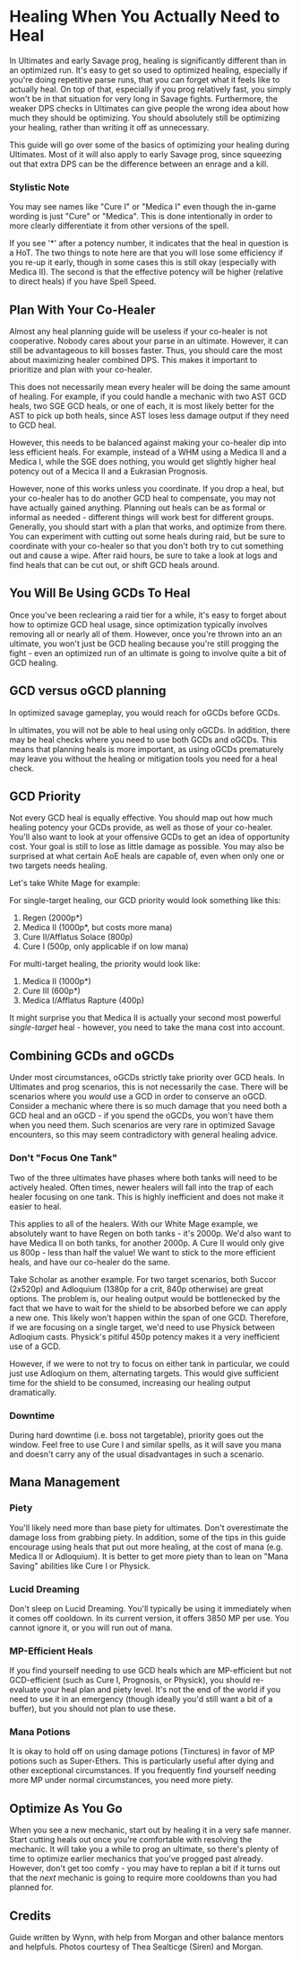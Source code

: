 # Healing When You Actually Need to Heal

In Ultimates and early Savage prog, healing is significantly different than in an optimized run. It's easy to get so
used to optimized healing, especially if you're doing repetitive parse runs, that you can forget what it feels like to
actually heal. On top of that, especially if you prog relatively fast, you simply won't be in that situation for very
long in Savage fights. Furthermore, the weaker DPS checks in Ultimates can give people the wrong idea about how much
they should be optimizing. You should absolutely still be optimizing your healing, rather than writing it off as
unnecessary.

This guide will go over some of the basics of optimizing your healing during Ultimates. Most of it will also apply to
early Savage prog, since squeezing out that extra DPS can be the difference between an enrage and a kill.

### Stylistic Note

You may see names like "Cure I" or "Medica I" even though the in-game wording is just "Cure" or "Medica". This is done
intentionally in order to more clearly differentiate it from other versions of the spell.

If you see '*' after a potency number, it indicates that the heal in question is a HoT. The two things to note here are
that you will lose some efficiency if you re-up it early, though in some cases this is still okay (especially with
Medica II). The second is that the effective potency will be higher (relative to direct heals) if you have Spell Speed.

## Plan With Your Co-Healer

Almost any heal planning guide will be useless if your co-healer is not cooperative. Nobody cares about your parse in an
ultimate. However, it can still be advantageous to kill bosses faster. Thus, you should care the most about maximizing
healer combined DPS. This makes it important to prioritize and plan with your co-healer.

This does not necessarily mean every healer will be doing the same amount of healing. For example, if you could handle a
mechanic with two AST GCD heals, two SGE GCD heals, or one of each, it is most likely better for the AST to pick up both
heals, since AST loses less damage output if they need to GCD heal.

However, this needs to be balanced against making your co-healer dip into less efficient heals. For example, instead of
a WHM using a Medica II and a Medica I, while the SGE does nothing, you would get slightly higher heal potency out of a
Mecica II and a Eukrasian Prognosis.

However, none of this works unless you coordinate. If you drop a heal, but your co-healer has to do another GCD heal to
compensate, you may not have actually gained anything. Planning out heals can be as formal or informal as needed -
different things will work best for different groups. Generally, you should start with a plan that works, and optimize
from there. You can experiment with cutting out some heals during raid, but be sure to coordinate with your co-healer so
that you don't both try to cut something out and cause a wipe. After raid hours, be sure to take a look at logs and find
heals that can be cut out, or shift GCD heals around.

## You Will Be Using GCDs To Heal

Once you've been reclearing a raid tier for a while, it's easy to forget about how to optimize GCD heal usage, since
optimization typically involves removing all or nearly all of them. However, once you're thrown into an an ultimate, you
won't just be GCD healing because you're still progging the fight - even an optimized run of an ultimate is going to
involve quite a bit of GCD healing.

## GCD versus oGCD planning

In optimized savage gameplay, you would reach for oGCDs before GCDs.

In ultimates, you will not be able to heal using only oGCDs. In addition, there may be heal checks where you need to use
both GCDs and oGCDs. This means that planning heals is more important, as using oGCDs prematurely may leave you without
the healing or mitigation tools you need for a heal check.

## GCD Priority

Not every GCD heal is equally effective. You should map out how much healing potency your GCDs provide, as well as those
of your co-healer. You'll also want to look at your offensive GCDs to get an idea of opportunity cost. Your goal is
still to lose as little damage as possible. You may also be surprised at what certain AoE heals are capable of, even
when only one or two targets needs healing.

Let's take White Mage for example:

For single-target healing, our GCD priority would look something like this:

1. Regen (2000p*)
2. Medica II (1000p*, but costs more mana)
3. Cure II/Afflatus Solace (800p)
4. Cure I (500p, only applicable if on low mana)

For multi-target healing, the priority would look like:

1. Medica II (1000p*)
2. Cure III (600p*)
3. Medica I/Afflatus Rapture (400p)

It might surprise you that Medica II is actually your second most powerful *single-target* heal - however, you need to
take the mana cost into account.

## Combining GCDs and oGCDs

Under most circumstances, oGCDs strictly take priority over GCD heals. In Ultimates and prog scenarios, this is not
necessarily the case. There will be scenarios where you *would* use a GCD in order to conserve an oGCD. Consider a
mechanic where there is so much damage that you need both a GCD heal and an oGCD - if you spend the oGCDs, you won't
have them when you need them. Such scenarios are very rare in optimized Savage encounters, so this may seem
contradictory with general healing advice.

### Don't "Focus One Tank"

Two of the three ultimates have phases where both tanks will need to be actively healed. Often times, newer healers will
fall into the trap of each healer focusing on one tank. This is highly inefficient and does not make it easier to heal.

This applies to all of the healers. With our White Mage example, we absolutely want to have Regen on both tanks - it's
2000p. We'd also want to have Medica II on both tanks, for another 2000p. A Cure II would only give us 800p - less than
half the value! We want to stick to the more efficient heals, and have our co-healer do the same.

Take Scholar as another example. For two target scenarios, both Succor (2x520p) and Adloquium (1380p for a crit, 840p
otherwise) are great options. The problem is, our healing output would be bottlenecked by the fact that we have to wait
for the shield to be absorbed before we can apply a new one. This likely won't happen within the span of one GCD.
Therefore, if we are focusing on a single target, we'd need to use Physick between Adloqium casts. Physick's pitiful
450p potency makes it a very inefficient use of a GCD.

However, if we were to not try to focus on either tank in particular, we could just use Adloqium on them, alternating
targets. This would give sufficient time for the shield to be consumed, increasing our healing output dramatically.

### Downtime

During hard downtime (i.e. boss not targetable), priority goes out the window. Feel free to use Cure I and similar
spells, as it will save you mana and doesn't carry any of the usual disadvantages in such a scenario.

## Mana Management

### Piety

You'll likely need more than base piety for ultimates. Don't overestimate the damage loss from grabbing piety. In
addition, some of the tips in this guide encourage using heals that put out more healing, at the cost of mana (e.g.
Medica II or Adloquium). It is better to get more piety than to lean on "Mana Saving" abilities like Cure I or Physick.

### Lucid Dreaming

Don't sleep on Lucid Dreaming. You'll typically be using it immediately when it comes off cooldown. In its current
version, it offers 3850 MP per use. You cannot ignore it, or you will run out of mana.

### MP-Efficient Heals

If you find yourself needing to use GCD heals which are MP-efficient but not GCD-efficient (such as Cure I, Prognosis,
or Physick), you should re-evaluate your heal plan and piety level. It's not the end of the world if you need to use it
in an emergency (though ideally you'd still want a bit of a buffer), but you should not plan to use these.

### Mana Potions

It is okay to hold off on using damage potions (Tinctures) in favor of MP potions such as Super-Ethers. This is
particularly useful after dying and other exceptional circumstances. If you frequently find yourself needing more MP
under normal circumstances, you need more piety.

## Optimize As You Go

When you see a new mechanic, start out by healing it in a very safe manner. Start cutting heals out once you're
comfortable with resolving the mechanic. It will take you a while to prog an ultimate, so there's plenty of time to
optimize earlier mechanics that you've progged past already. However, don't get too comfy - you may have to replan a bit
if it turns out that the *next* mechanic is going to require more cooldowns than you had planned for.

## Credits

Guide written by Wynn, with help from Morgan and other balance mentors and helpfuls. Photos courtesy of Thea Sealticge
(Siren) and Morgan.